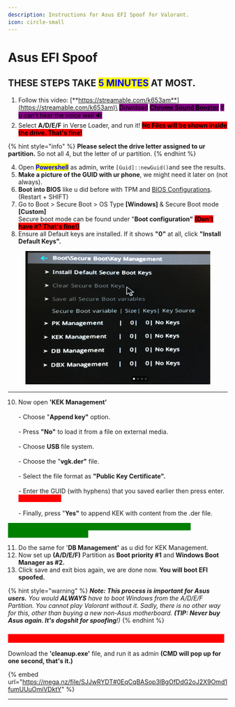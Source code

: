 ```yaml
---
description: Instructions for Asus EFI Spoof for Valorant.
icon: circle-small
---
```


# Asus EFI Spoof

## THESE STEPS TAKE <mark style="color:blue;">5 MINUTES</mark> AT MOST.

1. Follow this video: [**https://streamable.com/k653am**](https://streamable.com/k653am)\
   <mark style="background-color:purple;">Download</mark> [<mark style="background-color:purple;">**Chrome Sound Booster**</mark>](https://chromewebstore.google.com/detail/volume-booster/ejkiikneibegknkgimmihdpcbcedgmpo) <mark style="background-color:purple;">if u can't hear the voice well 🔊</mark>&#x20;
2. Select **A/D/E/F** in Verse Loader, and run it! <mark style="background-color:red;">**No Files will be shown inside the drive. That's fine!**</mark>

{% hint style="info" %}
**Please select the drive letter assigned to ur partition.** So not all 4, but the letter of ur partition.
{% endhint %}

4. Open <mark style="color:blue;">**Powershell**</mark> as admin, write `[Guid]::newGuid()`and see the results.
5. **Make a picture of the GUID with ur phone**, we might need it later on (not always).
6. **Boot into BIOS** like u did before with TPM and [BIOS Configurations](../../../setup-instructions/bios-configurations.md#go-to-bios-and-follow-the-steps). (Restart + SHIFT)
7. Go to Boot > Secure Boot > OS Type **\[Windows]** & Secure Boot mode **\[Custom]**\
   Secure boot mode can be found under "**Boot configuration"** <mark style="background-color:red;">**(Don't have it? That's fine!)**</mark>
8. Ensure all Default keys are installed. If it shows **"0"** at all, click **"Install Default Keys".**

<div align="left">

<figure><img src="../../../.gitbook/assets/savv.png" alt=""><figcaption></figcaption></figure>

</div>

***

10. Now open **'KEK Management'** \
    \
    \- Choose "**Append key"** option.\
    \
    \- Press **"No"** to load it from a file on external media.\
    \
    \- Choose **USB** file system.\
    \
    \- Choose the "**vgk.der"** file.\
    \
    \- Select the file format as **"Public Key Certificate".**\
    \
    \- Enter the GUID (with hyphens) that you saved earlier then press enter. <mark style="color:red;background-color:red;">**NOT ALWAYS!**</mark>\
    \
    \- Finally, press "**Yes"** to append KEK with content from the .der file.

<mark style="color:green;background-color:green;">**YOU SHOULD NOW SEE A 'SUCCESS' MESSAGE IF YOU DONE EVERYTHING CORRECTLY!**</mark>

11. Do the same for '**DB Management'** as u did for KEK Management.
12. Now set up **(A/D/E/F)** Partition as **Boot priority #1** and **Windows Boot Manager as #2.**
13. Click save and exit bios again, we are done now. **You will boot EFI spoofed.**

{% hint style="warning" %}
_**Note: This process is important for Asus users.** You would **ALWAYS** have to boot Windows from the A/D/E/F Partition. You cannot play Valorant without it. Sadly, there is no other way for this, other than buying a new non-Asus motherboard. **(TIP: Never buy Asus again. It's dogshit for spoofing**!)_
{% endhint %}

### <mark style="color:red;background-color:red;">ONCE ON WINDOWS, DO THIS LAST VERY IMPORTANT STEP!!</mark>

Download the **'cleanup.exe'** file, and run it as admin **(CMD will pop up for one second, that's it.)**

{% embed url="https://mega.nz/file/SJJwRYDT#0EqCqBASop3lBgOfDdG2oJ2X9Omd1fumUUuOmiVDktY" %}

***
